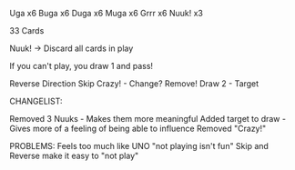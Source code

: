 Uga     x6
Buga    x6
Duga    x6
Muga    x6
Grrr    x6
Nuuk!   x3

33 Cards

Nuuk! -> Discard all cards in play

If you can't play, you draw 1 and pass!

Reverse Direction
Skip
Crazy! - Change? Remove!
Draw 2 - Target


CHANGELIST:

Removed 3 Nuuks - Makes them more meaningful
Added target to draw - Gives more of a feeling of being able to influence
Removed "Crazy!"


PROBLEMS:
Feels too much like UNO
"not playing isn't fun" Skip and Reverse make it easy to "not play"
